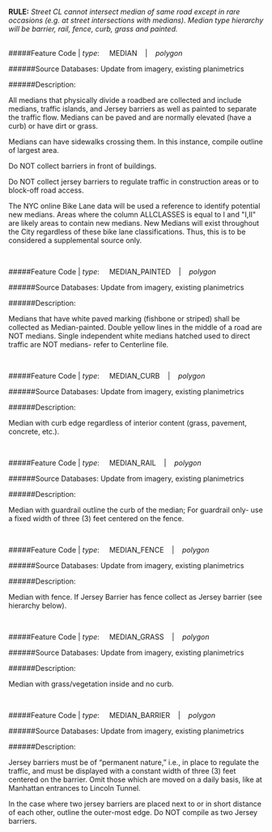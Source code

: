 **RULE:** *Street CL cannot intersect median of same road except in rare occasions (e.g. at street intersections with medians). Median type hierarchy will be barrier, rail, fence, curb, grass and painted.*<br><br>

#####Feature Code | *type*:&nbsp;&nbsp;&nbsp;&nbsp;&nbsp;MEDIAN&nbsp;&nbsp;&nbsp; | &nbsp;&nbsp;&nbsp;*polygon*

######Source Databases: Update from imagery, existing planimetrics

######Description:

All medians that physically divide a roadbed are collected and include medians, traffic islands, and Jersey barriers as well as
painted to separate the traffic flow. Medians can be paved and are normally elevated (have a curb) or have dirt or grass.

Medians can have sidewalks crossing them. In this instance, compile outline of largest area.

Do NOT collect barriers in front of buildings.

Do NOT collect jersey barriers to regulate traffic in construction areas or to block-off road access.

The NYC online Bike Lane data will be used a reference to identify potential new medians. Areas where the column ALLCLASSES is equal to I and "I,II" are likely areas to contain new medians. New Medians will exist throughout the City regardless of these bike lane classifications. Thus, this is to be considered a supplemental source only.

<br>

#####Feature Code | *type*:&nbsp;&nbsp;&nbsp;&nbsp;&nbsp;MEDIAN_PAINTED&nbsp;&nbsp;&nbsp; | &nbsp;&nbsp;&nbsp;*polygon*

######Source Databases: Update from imagery, existing planimetrics

######Description:

Medians that have white paved marking (fishbone or striped) shall be collected as Median-painted.  Double yellow lines in the middle of a road are NOT medians. Single independent white medians hatched used to direct traffic are NOT medians- refer to Centerline file.

<br>

#####Feature Code | *type*:&nbsp;&nbsp;&nbsp;&nbsp;&nbsp;MEDIAN_CURB&nbsp;&nbsp;&nbsp; | &nbsp;&nbsp;&nbsp;*polygon*

######Source Databases: Update from imagery, existing planimetrics

######Description:

Median with curb edge regardless of interior content (grass, pavement, concrete, etc.).

<br>

#####Feature Code | *type*:&nbsp;&nbsp;&nbsp;&nbsp;&nbsp;MEDIAN_RAIL&nbsp;&nbsp;&nbsp; | &nbsp;&nbsp;&nbsp;*polygon*

######Source Databases: Update from imagery, existing planimetrics

######Description:

Median with guardrail outline the curb of the median; For guardrail only- use a fixed width of three (3) feet centered on the fence.

<br>

#####Feature Code | *type*:&nbsp;&nbsp;&nbsp;&nbsp;&nbsp;MEDIAN_FENCE&nbsp;&nbsp;&nbsp; | &nbsp;&nbsp;&nbsp;*polygon*

######Source Databases: Update from imagery, existing planimetrics

######Description:

Median with fence.  If Jersey Barrier has fence collect as Jersey barrier (see hierarchy below).

<br>

#####Feature Code | *type*:&nbsp;&nbsp;&nbsp;&nbsp;&nbsp;MEDIAN_GRASS&nbsp;&nbsp;&nbsp; | &nbsp;&nbsp;&nbsp;*polygon*

######Source Databases: Update from imagery, existing planimetrics

######Description:

Median with grass/vegetation inside and no curb.

<br>

#####Feature Code | *type*:&nbsp;&nbsp;&nbsp;&nbsp;&nbsp;MEDIAN_BARRIER&nbsp;&nbsp;&nbsp; | &nbsp;&nbsp;&nbsp;*polygon*

######Source Databases: Update from imagery, existing planimetrics

######Description:

Jersey barriers must be of “permanent nature,” i.e., in place to regulate the traffic, and must be displayed with a constant width
of three (3) feet centered on the barrier. Omit those which are moved on a daily basis, like at Manhattan entrances to Lincoln
Tunnel.

In the case where two jersey barriers are placed next to or in short distance of each other, outline the outer-most edge. Do NOT compile as two Jersey barriers.

